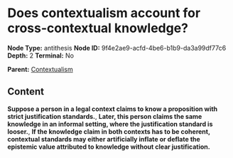 # Does contextualism account for cross-contextual knowledge?

**Node Type:** antithesis
**Node ID:** 9f4e2ae9-acfd-4be6-b1b9-da3a99df77c6
**Depth:** 2
**Terminal:** No

**Parent:** [Contextualism](contextualism.md)

## Content

**Suppose a person in a legal context claims to know a proposition with strict justification standards.**, **Later, this person claims the same knowledge in an informal setting, where the justification standard is looser.**, **If the knowledge claim in both contexts has to be coherent, contextual standards may either artificially inflate or deflate the epistemic value attributed to knowledge without clear justification.**
